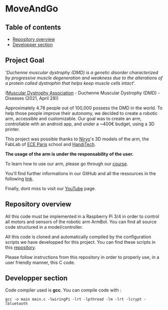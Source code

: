 # MoveAndGo

## Table of contents
* [Repository overview](#repository-overview)
* [Developper section](#developper-section)


## Project Goal

'*Duchenne muscular dystrophy (DMD) is a genetic disorder characterized by progressive muscle degeneration and weakness due to the alterations of a protein called dystrophin that helps keep muscle cells intact*'. 

([Muscular Dystrophy Association](https://www.mda.org/disease/duchenne-muscular-dystrophy) - Duchenne Muscular Dystrophy (DMD) - Diseases (2021, April 29))

Approximately 4.78 people out of 100,000 possess the DMD in the world. To help those people improve their autonomy, we decided to create a robotic arm, accessible and customizable. Our goal was to create an arm, controllable with an android app, and under a ~400€ budget, using a 3D printer. 

This project was possible thanks to [Niryo](https://niryo.com/fr/)'s 3D models of the arm, the FabLab of [ECE Paris](https://www.ece.fr/) school and [HandiTech](https://handitech-france.fr/).

**The usage of the arm is under the responsability of the user.**

To learn how to use our arm, please go through our [course](https://rise.articulate.com/share/YxWGhuafWEo22Ty-tBzGM7W94fOSDhKb#/).

You'll find further informations in our GitHub and all the ressources in the following [link](https://drive.google.com/drive/folders/1EEAC_9meE7mFTIsfq7AG75mwahTAs3Wy?usp=sharing).

Finally, dont miss to visit our [YouTube](https://www.youtube.com/channel/UCcuagSu5sPNIdyUf5VJzb_w) page.

## Repository overview

All this code must be implemented in a Raspberry Pi 3/4 in order to control all motors and sensors of the robotic arm ArmBot.
You can find all source code structured in a model/controller.

All this code is cloned and automatically compiled by the configuration scripts we have developped for this project.
You can find these scripts in this [repository](https://github.com/ArmBot-ECE/ArmBot_Raspberry).

Please follow instructions from this repository in order to properly use, in a user friendly manner, this C code.

## Developper section

Code compiler used is **gcc**. You can compile code with :

	gcc -o main main.c -lwiringPi -lrt -lpthread -lm -lrt -lcrypt -lbluetooth


